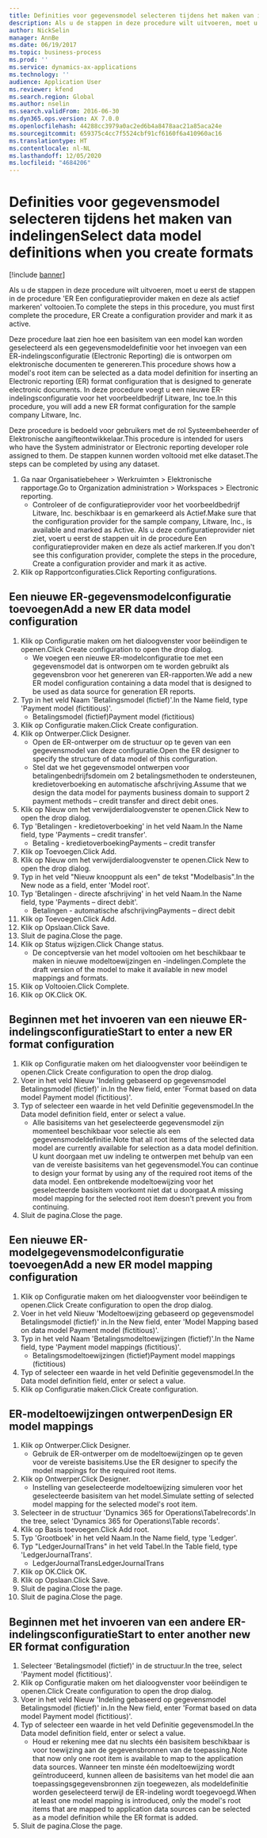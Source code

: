 ```yaml
---
title: Definities voor gegevensmodel selecteren tijdens het maken van indelingen
description: Als u de stappen in deze procedure wilt uitvoeren, moet u eerst de stappen in de procedure 'ER Een configuratieprovider maken en deze als actief markeren' voltooien.
author: NickSelin
manager: AnnBe
ms.date: 06/19/2017
ms.topic: business-process
ms.prod: ''
ms.service: dynamics-ax-applications
ms.technology: ''
audience: Application User
ms.reviewer: kfend
ms.search.region: Global
ms.author: nselin
ms.search.validFrom: 2016-06-30
ms.dyn365.ops.version: AX 7.0.0
ms.openlocfilehash: 44288cc3979a0ac2ed6b4a8478aac21a85aca24e
ms.sourcegitcommit: 659375c4cc7f5524cbf91cf6160f6a410960ac16
ms.translationtype: HT
ms.contentlocale: nl-NL
ms.lasthandoff: 12/05/2020
ms.locfileid: "4684206"
---
```

# <a name="select-data-model-definitions-when-you-create-formats"></a><span data-ttu-id="c28b0-103">Definities voor gegevensmodel selecteren tijdens het maken van indelingen</span><span class="sxs-lookup"><span data-stu-id="c28b0-103">Select data model definitions when you create formats</span></span>

[!include [banner](../../includes/banner.md)]

<span data-ttu-id="c28b0-104">Als u de stappen in deze procedure wilt uitvoeren, moet u eerst de stappen in de procedure 'ER Een configuratieprovider maken en deze als actief markeren' voltooien.</span><span class="sxs-lookup"><span data-stu-id="c28b0-104">To complete the steps in this procedure, you must first complete the procedure, ER Create a configuration provider and mark it as active.</span></span> 

<span data-ttu-id="c28b0-105">Deze procedure laat zien hoe een basisitem van een model kan worden geselecteerd als een gegevensmodeldefinitie voor het invoegen van een ER-indelingsconfiguratie (Electronic Reporting) die is ontworpen om elektronische documenten te genereren.</span><span class="sxs-lookup"><span data-stu-id="c28b0-105">This procedure shows how a model's root item can be selected as a data model definition for inserting an Electronic reporting (ER) format configuration that is designed to generate electronic documents.</span></span> <span data-ttu-id="c28b0-106">In deze procedure voegt u een nieuwe ER-indelingsconfiguratie voor het voorbeeldbedrijf Litware, Inc toe.</span><span class="sxs-lookup"><span data-stu-id="c28b0-106">In this procedure, you will add a new ER format configuration for the sample company Litware, Inc.</span></span> 

<span data-ttu-id="c28b0-107">Deze procedure is bedoeld voor gebruikers met de rol Systeembeheerder of Elektronische aangifteontwikkelaar.</span><span class="sxs-lookup"><span data-stu-id="c28b0-107">This procedure is intended for users who have the System administrator or Electronic reporting developer role assigned to them.</span></span> <span data-ttu-id="c28b0-108">De stappen kunnen worden voltooid met elke dataset.</span><span class="sxs-lookup"><span data-stu-id="c28b0-108">The steps can be completed by using any dataset.</span></span>

1. <span data-ttu-id="c28b0-109">Ga naar Organisatiebeheer > Werkruimten > Elektronische rapportage.</span><span class="sxs-lookup"><span data-stu-id="c28b0-109">Go to Organization administration > Workspaces > Electronic reporting.</span></span>
    * <span data-ttu-id="c28b0-110">Controleer of de configuratieprovider voor het voorbeeldbedrijf Litware, Inc. beschikbaar is en gemarkeerd als Actief.</span><span class="sxs-lookup"><span data-stu-id="c28b0-110">Make sure that the configuration provider for the sample company, Litware, Inc., is available and marked as Active.</span></span> <span data-ttu-id="c28b0-111">Als u deze configuratieprovider niet ziet, voert u eerst de stappen uit in de procedure Een configuratieprovider maken en deze als actief markeren.</span><span class="sxs-lookup"><span data-stu-id="c28b0-111">If you don't see this configuration provider, complete the steps in the procedure, Create a configuration provider and mark it as active.</span></span>  
2. <span data-ttu-id="c28b0-112">Klik op Rapportconfiguraties.</span><span class="sxs-lookup"><span data-stu-id="c28b0-112">Click Reporting configurations.</span></span>

## <a name="add-a-new-er-data-model-configuration"></a><span data-ttu-id="c28b0-113">Een nieuwe ER-gegevensmodelconfiguratie toevoegen</span><span class="sxs-lookup"><span data-stu-id="c28b0-113">Add a new ER data model configuration</span></span>
1. <span data-ttu-id="c28b0-114">Klik op Configuratie maken om het dialoogvenster voor beëindigen te openen.</span><span class="sxs-lookup"><span data-stu-id="c28b0-114">Click Create configuration to open the drop dialog.</span></span>
    * <span data-ttu-id="c28b0-115">We voegen een nieuwe ER-modelconfiguratie toe met een gegevensmodel dat is ontworpen om te worden gebruikt als gegevensbron voor het genereren van ER-rapporten.</span><span class="sxs-lookup"><span data-stu-id="c28b0-115">We add a new ER model configuration containing a data model that is designed to be used as data source for generation ER reports.</span></span>  
2. <span data-ttu-id="c28b0-116">Typ in het veld Naam 'Betalingsmodel (fictief)'.</span><span class="sxs-lookup"><span data-stu-id="c28b0-116">In the Name field, type 'Payment model (fictitious)'.</span></span>
    * <span data-ttu-id="c28b0-117">Betalingsmodel (fictief)</span><span class="sxs-lookup"><span data-stu-id="c28b0-117">Payment model (fictitious)</span></span>  
3. <span data-ttu-id="c28b0-118">Klik op Configuratie maken.</span><span class="sxs-lookup"><span data-stu-id="c28b0-118">Click Create configuration.</span></span>
4. <span data-ttu-id="c28b0-119">Klik op Ontwerper.</span><span class="sxs-lookup"><span data-stu-id="c28b0-119">Click Designer.</span></span>
    * <span data-ttu-id="c28b0-120">Open de ER-ontwerper om de structuur op te geven van een gegevensmodel van deze configuratie.</span><span class="sxs-lookup"><span data-stu-id="c28b0-120">Open the ER designer to specify the structure of data model of this configuration.</span></span>  
    * <span data-ttu-id="c28b0-121">Stel dat we het gegevensmodel ontwerpen voor betalingenbedrijfsdomein om 2 betalingsmethoden te ondersteunen, kredietoverboeking en automatische afschrijving.</span><span class="sxs-lookup"><span data-stu-id="c28b0-121">Assume that we design the data model for payments business domain to support 2 payment methods – credit transfer and direct debit ones.</span></span>  
5. <span data-ttu-id="c28b0-122">Klik op Nieuw om het verwijderdialoogvenster te openen.</span><span class="sxs-lookup"><span data-stu-id="c28b0-122">Click New to open the drop dialog.</span></span>
6. <span data-ttu-id="c28b0-123">Typ 'Betalingen - kredietoverboeking' in het veld Naam.</span><span class="sxs-lookup"><span data-stu-id="c28b0-123">In the Name field, type 'Payments – credit transfer'.</span></span>
    * <span data-ttu-id="c28b0-124">Betaling - kredietoverboeking</span><span class="sxs-lookup"><span data-stu-id="c28b0-124">Payments – credit transfer</span></span>  
7. <span data-ttu-id="c28b0-125">Klik op Toevoegen.</span><span class="sxs-lookup"><span data-stu-id="c28b0-125">Click Add.</span></span>
8. <span data-ttu-id="c28b0-126">Klik op Nieuw om het verwijderdialoogvenster te openen.</span><span class="sxs-lookup"><span data-stu-id="c28b0-126">Click New to open the drop dialog.</span></span>
9. <span data-ttu-id="c28b0-127">Typ in het veld "Nieuw knooppunt als een" de tekst "Modelbasis".</span><span class="sxs-lookup"><span data-stu-id="c28b0-127">In the New node as a field, enter 'Model root'.</span></span>
10. <span data-ttu-id="c28b0-128">Typ 'Betalingen - directe afschrijving' in het veld Naam.</span><span class="sxs-lookup"><span data-stu-id="c28b0-128">In the Name field, type 'Payments – direct debit'.</span></span>
    * <span data-ttu-id="c28b0-129">Betalingen - automatische afschrijving</span><span class="sxs-lookup"><span data-stu-id="c28b0-129">Payments – direct debit</span></span>  
11. <span data-ttu-id="c28b0-130">Klik op Toevoegen.</span><span class="sxs-lookup"><span data-stu-id="c28b0-130">Click Add.</span></span>
12. <span data-ttu-id="c28b0-131">Klik op Opslaan.</span><span class="sxs-lookup"><span data-stu-id="c28b0-131">Click Save.</span></span>
13. <span data-ttu-id="c28b0-132">Sluit de pagina.</span><span class="sxs-lookup"><span data-stu-id="c28b0-132">Close the page.</span></span>
14. <span data-ttu-id="c28b0-133">Klik op Status wijzigen.</span><span class="sxs-lookup"><span data-stu-id="c28b0-133">Click Change status.</span></span>
    * <span data-ttu-id="c28b0-134">De conceptversie van het model voltooien om het beschikbaar te maken in nieuwe modeltoewijzingen en -indelingen.</span><span class="sxs-lookup"><span data-stu-id="c28b0-134">Complete the draft version of the model to make it available in new model mappings and formats.</span></span>  
15. <span data-ttu-id="c28b0-135">Klik op Voltooien.</span><span class="sxs-lookup"><span data-stu-id="c28b0-135">Click Complete.</span></span>
16. <span data-ttu-id="c28b0-136">Klik op OK.</span><span class="sxs-lookup"><span data-stu-id="c28b0-136">Click OK.</span></span>

## <a name="start-to-enter-a-new-er-format-configuration"></a><span data-ttu-id="c28b0-137">Beginnen met het invoeren van een nieuwe ER-indelingsconfiguratie</span><span class="sxs-lookup"><span data-stu-id="c28b0-137">Start to enter a new ER format configuration</span></span>
1. <span data-ttu-id="c28b0-138">Klik op Configuratie maken om het dialoogvenster voor beëindigen te openen.</span><span class="sxs-lookup"><span data-stu-id="c28b0-138">Click Create configuration to open the drop dialog.</span></span>
2. <span data-ttu-id="c28b0-139">Voer in het veld Nieuw 'Indeling gebaseerd op gegevensmodel Betalingsmodel (fictief)' in.</span><span class="sxs-lookup"><span data-stu-id="c28b0-139">In the New field, enter 'Format based on data model Payment model (fictitious)'.</span></span>
3. <span data-ttu-id="c28b0-140">Typ of selecteer een waarde in het veld Definitie gegevensmodel.</span><span class="sxs-lookup"><span data-stu-id="c28b0-140">In the Data model definition field, enter or select a value.</span></span>
    * <span data-ttu-id="c28b0-141">Alle basisitems van het geselecteerde gegevensmodel zijn momenteel beschikbaar voor selectie als een gegevensmodeldefinitie.</span><span class="sxs-lookup"><span data-stu-id="c28b0-141">Note that all root items of the selected data model are currently available for selection as a data model definition.</span></span> <span data-ttu-id="c28b0-142">U kunt doorgaan met uw indeling te ontwerpen met behulp van een van de vereiste basisitems van het gegevensmodel.</span><span class="sxs-lookup"><span data-stu-id="c28b0-142">You can continue to design your format by using any of the required root items of the data model.</span></span> <span data-ttu-id="c28b0-143">Een ontbrekende modeltoewijzing voor het geselecteerde basisitem voorkomt niet dat u doorgaat.</span><span class="sxs-lookup"><span data-stu-id="c28b0-143">A missing model mapping for the selected root item doesn't prevent you from continuing.</span></span>  
4. <span data-ttu-id="c28b0-144">Sluit de pagina.</span><span class="sxs-lookup"><span data-stu-id="c28b0-144">Close the page.</span></span>

## <a name="add-a-new-er-model-mapping-configuration"></a><span data-ttu-id="c28b0-145">Een nieuwe ER-modelgegevensmodelconfiguratie toevoegen</span><span class="sxs-lookup"><span data-stu-id="c28b0-145">Add a new ER model mapping configuration</span></span>
1. <span data-ttu-id="c28b0-146">Klik op Configuratie maken om het dialoogvenster voor beëindigen te openen.</span><span class="sxs-lookup"><span data-stu-id="c28b0-146">Click Create configuration to open the drop dialog.</span></span>
2. <span data-ttu-id="c28b0-147">Voer in het veld Nieuw 'Modeltoewijzing gebaseerd op gegevensmodel Betalingsmodel (fictief)' in.</span><span class="sxs-lookup"><span data-stu-id="c28b0-147">In the New field, enter 'Model Mapping based on data model Payment model (fictitious)'.</span></span>
3. <span data-ttu-id="c28b0-148">Typ in het veld Naam 'Betalingsmodeltoewijzingen (fictief)'.</span><span class="sxs-lookup"><span data-stu-id="c28b0-148">In the Name field, type 'Payment model mappings (fictitious)'.</span></span>
    * <span data-ttu-id="c28b0-149">Betalingsmodeltoewijzingen (fictief)</span><span class="sxs-lookup"><span data-stu-id="c28b0-149">Payment model mappings (fictitious)</span></span>  
4. <span data-ttu-id="c28b0-150">Typ of selecteer een waarde in het veld Definitie gegevensmodel.</span><span class="sxs-lookup"><span data-stu-id="c28b0-150">In the Data model definition field, enter or select a value.</span></span>
5. <span data-ttu-id="c28b0-151">Klik op Configuratie maken.</span><span class="sxs-lookup"><span data-stu-id="c28b0-151">Click Create configuration.</span></span>

## <a name="design-er-model-mappings"></a><span data-ttu-id="c28b0-152">ER-modeltoewijzingen ontwerpen</span><span class="sxs-lookup"><span data-stu-id="c28b0-152">Design ER model mappings</span></span>
1. <span data-ttu-id="c28b0-153">Klik op Ontwerper.</span><span class="sxs-lookup"><span data-stu-id="c28b0-153">Click Designer.</span></span>
    * <span data-ttu-id="c28b0-154">Gebruik de ER-ontwerper om de modeltoewijzingen op te geven voor de vereiste basisitems.</span><span class="sxs-lookup"><span data-stu-id="c28b0-154">Use the ER designer to specify the model mappings for the required root items.</span></span>  
2. <span data-ttu-id="c28b0-155">Klik op Ontwerper.</span><span class="sxs-lookup"><span data-stu-id="c28b0-155">Click Designer.</span></span>
    * <span data-ttu-id="c28b0-156">Instelling van geselecteerde modeltoewijzing simuleren voor het geselecteerde basisitem van het model.</span><span class="sxs-lookup"><span data-stu-id="c28b0-156">Simulate setting of selected model mapping for the selected model's root item.</span></span>  
3. <span data-ttu-id="c28b0-157">Selecteer in de structuur 'Dynamics 365 for Operations\Tabelrecords'.</span><span class="sxs-lookup"><span data-stu-id="c28b0-157">In the tree, select 'Dynamics 365 for Operations\Table records'.</span></span>
4. <span data-ttu-id="c28b0-158">Klik op Basis toevoegen.</span><span class="sxs-lookup"><span data-stu-id="c28b0-158">Click Add root.</span></span>
5. <span data-ttu-id="c28b0-159">Typ 'Grootboek' in het veld Naam.</span><span class="sxs-lookup"><span data-stu-id="c28b0-159">In the Name field, type 'Ledger'.</span></span>
6. <span data-ttu-id="c28b0-160">Typ "LedgerJournalTrans" in het veld Tabel.</span><span class="sxs-lookup"><span data-stu-id="c28b0-160">In the Table field, type 'LedgerJournalTrans'.</span></span>
    * <span data-ttu-id="c28b0-161">LedgerJournalTrans</span><span class="sxs-lookup"><span data-stu-id="c28b0-161">LedgerJournalTrans</span></span>  
7. <span data-ttu-id="c28b0-162">Klik op OK.</span><span class="sxs-lookup"><span data-stu-id="c28b0-162">Click OK.</span></span>
8. <span data-ttu-id="c28b0-163">Klik op Opslaan.</span><span class="sxs-lookup"><span data-stu-id="c28b0-163">Click Save.</span></span>
9. <span data-ttu-id="c28b0-164">Sluit de pagina.</span><span class="sxs-lookup"><span data-stu-id="c28b0-164">Close the page.</span></span>
10. <span data-ttu-id="c28b0-165">Sluit de pagina.</span><span class="sxs-lookup"><span data-stu-id="c28b0-165">Close the page.</span></span>

## <a name="start-to-enter-another-new-er-format-configuration"></a><span data-ttu-id="c28b0-166">Beginnen met het invoeren van een andere ER-indelingsconfiguratie</span><span class="sxs-lookup"><span data-stu-id="c28b0-166">Start to enter another new ER format configuration</span></span>
1. <span data-ttu-id="c28b0-167">Selecteer 'Betalingsmodel (fictief)' in de structuur.</span><span class="sxs-lookup"><span data-stu-id="c28b0-167">In the tree, select 'Payment model (fictitious)'.</span></span>
2. <span data-ttu-id="c28b0-168">Klik op Configuratie maken om het dialoogvenster voor beëindigen te openen.</span><span class="sxs-lookup"><span data-stu-id="c28b0-168">Click Create configuration to open the drop dialog.</span></span>
3. <span data-ttu-id="c28b0-169">Voer in het veld Nieuw 'Indeling gebaseerd op gegevensmodel Betalingsmodel (fictief)' in.</span><span class="sxs-lookup"><span data-stu-id="c28b0-169">In the New field, enter 'Format based on data model Payment model (fictitious)'.</span></span>
4. <span data-ttu-id="c28b0-170">Typ of selecteer een waarde in het veld Definitie gegevensmodel.</span><span class="sxs-lookup"><span data-stu-id="c28b0-170">In the Data model definition field, enter or select a value.</span></span>
    * <span data-ttu-id="c28b0-171">Houd er rekening mee dat nu slechts één basisitem beschikbaar is voor toewijzing aan de gegevensbronnen van de toepassing.</span><span class="sxs-lookup"><span data-stu-id="c28b0-171">Note that now only one root item is available to map to the application data sources.</span></span> <span data-ttu-id="c28b0-172">Wanneer ten minste één modeltoewijzing wordt geïntroduceerd, kunnen alleen de basisitems van het model die aan toepassingsgegevensbronnen zijn toegewezen, als modeldefinitie worden geselecteerd terwijl de ER-indeling wordt toegevoegd.</span><span class="sxs-lookup"><span data-stu-id="c28b0-172">When at least one model mapping is introduced, only the model's root items that are mapped to application data sources can be selected as a model definition while the ER format is added.</span></span>   
5. <span data-ttu-id="c28b0-173">Sluit de pagina.</span><span class="sxs-lookup"><span data-stu-id="c28b0-173">Close the page.</span></span>

